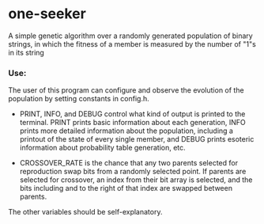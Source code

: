# one-seeker
A simple genetic algorithm over a randomly generated population of binary strings, in which the fitness of a member is measured by the number of "1"s in its string

<h3>Use:</h3>

The user of this program can configure and observe the evolution of the population by setting constants in config.h.

* PRINT, INFO, and DEBUG control what kind of output is printed to the terminal. PRINT prints basic information about each generation, INFO prints more detailed information about the population, including a printout of the state of every single member, and DEBUG prints esoteric information about probability table generation, etc.

* CROSSOVER_RATE is the chance that any two parents selected for reproduction swap bits from a randomly selected point. If parents are selected for crossover, an index from their bit array is selected, and the bits including and to the right of that index are swapped between parents.

The other variables should be self-explanatory.
